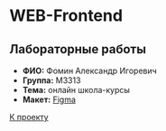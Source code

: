 # WEB-Frontend

## Лабораторные работы

- **ФИО:** 		Фомин Александр Игоревич
- **Группа:**	M3313
- **Тема:** онлайн школа-курсы
- **Макет:** [Figma](https://www.figma.com/design/ZLwN58subUJjh41hxAbjCY/Untitled?node-id=0-1&t=b1ThGYrKDIxNraxK-1)

[К проекту](/Lab_2)